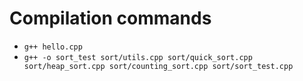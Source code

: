 # Compilation commands

* `g++ hello.cpp`
* `g++ -o sort_test sort/utils.cpp sort/quick_sort.cpp sort/heap_sort.cpp sort/counting_sort.cpp sort/sort_test.cpp`